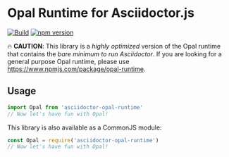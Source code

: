 # Opal Runtime for Asciidoctor.js

[![Build](https://github.com/asciidoctor/opal-node-runtime/actions/workflows/build.yml/badge.svg)](https://github.com/asciidoctor/opal-node-runtime/actions/workflows/build.yml)
[![npm version](http://img.shields.io/npm/v/@asciidoctor/opal-runtime.svg)](https://www.npmjs.com/package/@asciidoctor/opal-runtime)


:fire: **CAUTION**: This library is a _highly optimized_ version of the Opal runtime that contains the *bare minimum to run Asciidoctor*.
If you are looking for a general purpose Opal runtime, please use https://www.npmjs.com/package/opal-runtime.

## Usage

```javascript
import Opal from 'asciidoctor-opal-runtime'
// Now let's have fun with Opal!
```

This library is also available as a CommonJS module:

```javascript
const Opal = require('asciidoctor-opal-runtime')
// Now let's have fun with Opal!
```
